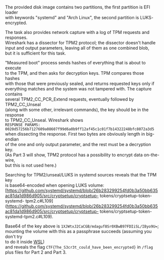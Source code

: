 The provided disk image contains two partitions, the first partition is EFI
loader  
with keywords "systemd" and "Arch Linux", the second partition is LUKS-
encrypted.

The task also provides network capture with a log of TPM requests and
responses.  
Wireshark has a dissector for TPM2 protocol; the dissector doesn't handle  
input and output parameters, leaving all of them as one combined blob,  
but it is sufficient for this task.

"Measured boot" process sends hashes of everything that is about to execute  
to the TPM, and then asks for decryption keys. TPM compares those hashes  
with those that were previously sealed, and returns requested keys only if  
everything matches and the system was not tampered with. The capture contains  
several TPM2_CC_PCR_Extend requests, eventually followed by TPM2_CC_Unseal  
(along with some other, irrelevant commands), the key should be in the
response  
to TPM2_CC_Unseal. Wireshark shows  
`RESPONSE PARAMS:
0020d57256b7127609a08607f99d6a0b9ff12af45c1c01f7b14322248bfc8072a3d5`  
when dissecting the response. First two bytes are obviously length in big-
endian  
of the one and only output parameter, and the rest must be a decryption key.  
(As Part 3 will show, TPM2 protocol has a possibility to encrypt data on-the-
wire,  
but this is not used here.)

Searching for TPM2/unseal/LUKS in systemd sources reveals that the TPM key  
is base64-encoded when opening LUKS volume:
[https://github.com/systemd/systemd/blob/26b283299254fd0b3a50bb635ac81da1d986d905/src/cryptsetup/cryptsetup-
tokens/cryptsetup-token-systemd-
tpm2.c#L109](https://github.com/systemd/systemd/blob/26b283299254fd0b3a50bb635ac81da1d986d905/src/cryptsetup/cryptsetup-
tokens/cryptsetup-token-systemd-tpm2.c#L109).

Base64 of the key above is `1XJWtxJ2CaCGB/mdaguf8Sr0XBwB97FDIiSL/IByo9U=`;  
mounting the volume with this as a passphrase succeeds (assuming you don't try  
to do it inside
[WSL](https://github.com/microsoft/WSL/issues/6584#issuecomment-786652601))  
and reveals the flag `CTF{The_S3cr3t_could_have_been_encrypted}` in `/flag`  
plus files for Part 2 and Part 3.